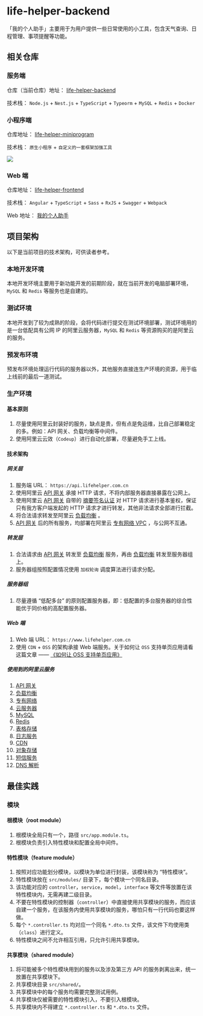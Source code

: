 # life-helper-backend

「我的个人助手」主要用于为用户提供一些日常使用的小工具，包含天气查询、日程管理、事项提醒等功能。

## 相关仓库

### 服务端

仓库（当前仓库）地址： [life-helper-backend](https://github.com/inlym/life-helper-backend)

技术栈： `Node.js` + `Nest.js` + `TypeScript` + `Typeorm` + `MySQL` + `Redis` + `Docker`

### 小程序端

仓库地址： [life-helper-miniprogram](https://github.com/inlym/life-helper-miniprogram)

技术栈： `原生小程序` + `自定义的一套框架加强工具`

![](https://img.inlym.com/ed5676d20f6243328c2e89a1403e4ff0.jpg)

### Web 端

仓库地址： [life-helper-frontend](https://github.com/inlym/life-helper-frontend)

技术栈： `Angular` + `TypeScript` + `Sass` + `RxJS` + `Swagger` + `Webpack`

Web 地址： [我的个人助手](https://www.lifehelper.com.cn/)

## 项目架构

以下是当前项目的技术架构，可供读者参考。

### 本地开发环境

本地开发环境主要用于新功能开发的前期阶段，就在当前开发的电脑部署环境，`MySQL` 和 `Redis` 等服务也是自建的。

### 测试环境

本地开发到了较为成熟的阶段，会将代码进行提交在测试环境部署，测试环境用的是一台低配具有公网 IP 的阿里云服务器，`MySQL` 和 `Redis` 等资源购买的是阿里云的服务。

### 预发布环境

预发布环境处理运行代码的服务器以外，其他服务直接连生产环境的资源，用于临上线前的最后一道测试。

### 生产环境

#### 基本原则

1. 尽量使用阿里云封装好的服务，缺点是贵，但有点是免运维，比自己部署稳定的多。例如：API 网关、负载均衡等中间件。
2. 使用阿里云云效（`Codeup`）进行自动化部署，尽量避免手工上线。

#### 技术架构

##### 网关层

1. 服务端 URL： `https://api.lifehelper.com.cn`
2. 使用阿里云 [API 网关](https://www.aliyun.com/product/apigateway?userCode=lzfqdh6g) 承接 HTTP 请求，不将内部服务器直接暴露在公网上。
3. 使用阿里云 [API 网关](https://www.aliyun.com/product/apigateway?userCode=lzfqdh6g) 自带的 [摘要签名认证](https://help.aliyun.com/document_detail/29475.html?userCode=lzfqdh6g) 对 HTTP 请求进行基本鉴权，保证只有我方客户端发起的 HTTP 请求才进行转发，其他非法请求全部进行拦截。
4. 将合法请求转发至阿里云 [负载均衡](https://www.aliyun.com/product/slb?userCode=lzfqdh6g) 。
5. [API 网关](https://www.aliyun.com/product/apigateway?userCode=lzfqdh6g) 后的所有服务，均部署在阿里云 [专有网络 VPC](https://www.aliyun.com/product/vpc?userCode=lzfqdh6g) ，与公网不互通。

##### 转发层

1. 合法请求由 [API 网关](https://www.aliyun.com/product/apigateway?userCode=lzfqdh6g) 转发至 [负载均衡](https://www.aliyun.com/product/slb?userCode=lzfqdh6g) 服务，再由 [负载均衡](https://www.aliyun.com/product/slb?userCode=lzfqdh6g) 转发至服务器组上。
2. 服务器组按照配置情况使用 `加权轮询` 调度算法进行请求分配。

##### 服务器组

1. 尽量遵循 “低配多台” 的原则配置服务器，即：低配置的多台服务器的综合性能优于同价格的高配置服务器。

##### Web 端

1. Web 端 URL： `https://www.lifehelper.com.cn`
2. 使用 `CDN` + `OSS` 的架构承接 Web 端服务。关于如何让 `OSS` 支持单页应用请看这篇文章 —— [《如何让 OSS 支持单页应用》](https://mp.weixin.qq.com/s/BW7Sh-qOz2Z1YoUlvxR-zQ)

##### 使用到的阿里云服务

1. [API 网关](https://www.aliyun.com/product/apigateway?userCode=lzfqdh6g)
2. [负载均衡](https://www.aliyun.com/product/slb?userCode=lzfqdh6g)
3. [专有网络](https://www.aliyun.com/product/vpc?userCode=lzfqdh6g)
4. [云服务器](https://www.aliyun.com/product/ecs?userCode=lzfqdh6g)
5. [MySQL](https://www.aliyun.com/product/rds/mysql?userCode=lzfqdh6g)
6. [Redis](https://www.aliyun.com/product/kvstore?userCode=lzfqdh6g)
7. [表格存储](https://www.aliyun.com/product/ots?userCode=lzfqdh6g)
8. [日志服务](https://www.aliyun.com/product/sls?userCode=lzfqdh6g)
9. [CDN](https://www.aliyun.com/product/cdn?userCode=lzfqdh6g)
10. [对象存储](https://www.aliyun.com/product/oss?userCode=lzfqdh6g)
11. [短信服务](https://www.aliyun.com/product/sms?userCode=lzfqdh6g)
12. [DNS 解析](https://wanwang.aliyun.com/domain/dns?userCode=lzfqdh6g)

## 最佳实践

### 模块

#### 根模块（root module）

1. 根模块全局只有一个，路径 `src/app.module.ts`。
2. 根模块负责引入特性模块和配置全局中间件。

#### 特性模块（feature module）

1. 按照对应功能划分模块，以模块为单位进行封装，该模块称为 “特性模块”。
2. 特性模块放在 `src/modules/` 目录下，每个模块一个同名目录。
3. 该功能对应的 `controller`，`service`，`model`，`interface` 等文件等放置在该特性模块内，无需再建二级目录。
4. 不要在特性模块的控制器（`controller`）中直接使用共享模块的服务，而应该自建一个服务，在该服务内使用共享模块的服务，哪怕只有一行代码也要这样做。
5. 每个 `*.controller.ts` 均对应一个同名 `*.dto.ts` 文件，该文件下均使用类（`class`）进行定义。
6. 特性模块之间不允许相互引用，只允许引用共享模块。

#### 共享模块（shared module）

1. 将可能被多个特性模块用到的服务以及涉及第三方 API 的服务剥离出来，统一放置在共享模块下。
2. 共享模块目录 `src/shared/`。
3. 共享模块中的每个服务均需要完整测试用例。
4. 共享模块仅被需要的特性模块引入，不要引入根模块。
5. 共享模块内不得建立 `*.controller.ts` 和 `*.dto.ts` 文件。
